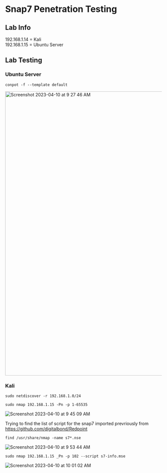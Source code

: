 # Snap7 Penetration Testing

## Lab Info

192.168.1.14 = Kali<br/>
192.168.1.15 = Ubuntu Server

## Lab Testing

### Ubuntu Server

``conpot -f --template default``

<img width="915" alt="Screenshot 2023-04-10 at 9 27 46 AM" src="https://user-images.githubusercontent.com/96379191/230808053-fc8110cc-7f76-469c-8995-8243fcbd3d7c.png">

### Kali

``sudo netdiscover -r 192.168.1.0/24 ``


``sudo nmap 192.168.1.15 -Pn -p 1-65535 ``

![Screenshot 2023-04-10 at 9 45 09 AM](https://user-images.githubusercontent.com/96379191/230809266-f1028907-1bab-4ccb-b33e-7a99d9b1bb7c.png)


Trying to find the list of script for the snap7 imported prevriously from https://github.com/digitalbond/Redpoint

``find /usr/share/nmap -name s7*.nse ``

![Screenshot 2023-04-10 at 9 53 44 AM](https://user-images.githubusercontent.com/96379191/230810010-9fbb79bd-0c71-49c4-a577-23341573073c.png)

``sudo nmap 192.168.1.15 _Pn -p 102 --script s7-info.mse ``

![Screenshot 2023-04-10 at 10 01 02 AM](https://user-images.githubusercontent.com/96379191/230810703-90ce7f89-c14a-4ece-8387-74ad726f1979.png)

